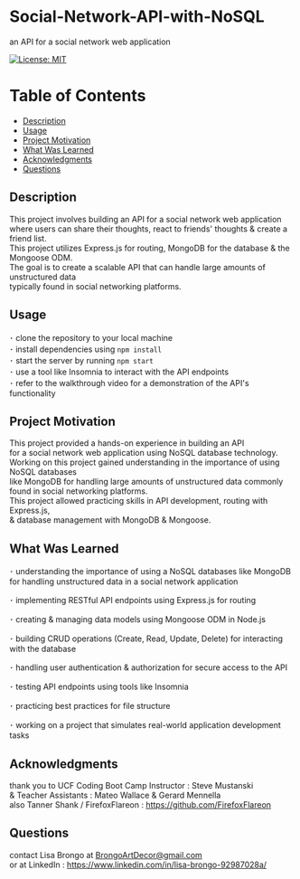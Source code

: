   # Social-Network-API-with-NoSQL
  
  an API for a social network web application

  [![License: MIT](https://img.shields.io/badge/License-MIT-yellow.svg)](https://opensource.org/licenses/MIT)

  # Table of Contents

  * [Description](#description)
  * [Usage](#usage)
  * [Project Motivation](#project-motivation)
  * [What Was Learned](#what-was-learned)
  * [Acknowledgments](#acknowledgments)
  * [Questions](#questions)
  
  ## Description

  This project involves building an API for a social network web application <br>
  where users can share their thoughts, react to friends' thoughts & create a friend list. <br>
  This project utilizes Express.js for routing, MongoDB for the database & the Mongoose ODM. <br>
  The goal is to create a scalable API that can handle large amounts of unstructured data <br>
  typically found in social networking platforms. 
  
  ## Usage 

   ･ clone the repository to your local machine <br>
   ･ install dependencies using `npm install` <br>
   ･ start the server by running `npm start` <br>
   ･ use a tool like Insomnia to interact with the API endpoints <br>
   ･ refer to the walkthrough video for a demonstration of the API's functionality

  ## Project Motivation

  This project provided a hands-on experience in building an API <br>
  for a social network web application using NoSQL database technology. <br>
  Working on this project gained understanding in the importance of using NoSQL databases <br>
  like MongoDB for handling large amounts of unstructured data commonly found in social networking platforms. <br>
  This project allowed practicing skills in API development, routing with Express.js, <br>
  & database management with MongoDB & Mongoose. 
  
  ## What Was Learned

  ･ understanding the importance of using a NoSQL databases like MongoDB 
  for handling unstructured data in a social network application

  ･ implementing RESTful API endpoints using Express.js for routing

  ･ creating & managing data models using Mongoose ODM in Node.js

  ･ building CRUD operations (Create, Read, Update, Delete) for interacting with the database

  ･ handling user authentication & authorization for secure access to the API

  ･ testing API endpoints using tools like Insomnia

  ･ practicing best practices for file structure

  ･ working on a project that simulates real-world application development tasks

  ## Acknowledgments

  thank you to UCF Coding Boot Camp Instructor : Steve Mustanski <br>
  & Teacher Assistants : Mateo Wallace & Gerard Mennella <br>
  also Tanner Shank / FirefoxFlareon : https://github.com/FirefoxFlareon
 
  ## Questions

  contact Lisa Brongo at BrongoArtDecor@gmail.com <br>
  or at LinkedIn : https://www.linkedin.com/in/lisa-brongo-92987028a/


